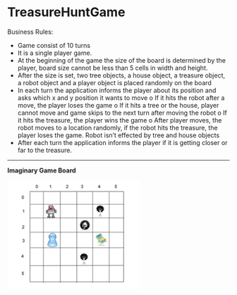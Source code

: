 # TreasureHuntGame

Business Rules:
- Game consist of 10 turns
- It is a single player game.
- At the beginning of the game the size of the board is determined by the player, board size
cannot be less than 5 cells in width and height.
- After the size is set, two tree objects, a house object, a treasure object, a robot object and a
player object is placed randomly on the board
- In each turn the application informs the player about its position and asks which x and y position
it wants to move
o If it hits the robot after a move, the player loses the game
o If it hits a tree or the house, player cannot move and game skips to the next turn after
moving the robot
o If it hits the treasure, the player wins the game
o After player moves, the robot moves to a location randomly, if the robot hits the treasure,
the player loses the game. Robot isn’t effected by tree and house objects
- After each turn the application informs the player if it is getting closer or far to the treasure.

---

**Imaginary Game Board**

<img width="300" alt="gametable" src="https://raw.githubusercontent.com/yspolat/robot-treasure-hunt-game/master/imaginary_board_v2.png">
